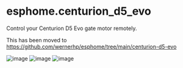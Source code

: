 # esphome.centurion_d5_evo
Control your Centurion D5 Evo gate motor remotely.

This has been moved to https://github.com/wernerhp/esphome/tree/main/centurion-d5-evo

![image](https://user-images.githubusercontent.com/2578772/235108951-1641731a-f6e1-4820-aed2-151d2f3613db.png)
![image](https://user-images.githubusercontent.com/2578772/235110652-488669bf-5666-442d-b943-e0f1c8ec7a24.png)
![image](https://user-images.githubusercontent.com/2578772/235110261-c4119b26-912b-457d-ac25-0ee016a8528b.png)
